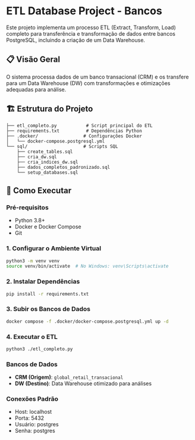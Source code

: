 # ETL Database Project - Bancos

Este projeto implementa um processo ETL (Extract, Transform, Load) completo para transferência e transformação de dados entre bancos PostgreSQL, incluindo a criação de um Data Warehouse.

## 📋 Visão Geral

O sistema processa dados de um banco transacional (CRM) e os transfere para um Data Warehouse (DW) com transformações e otimizações adequadas para análise.

## 🏗️ Estrutura do Projeto

```text
├── etl_completo.py           # Script principal do ETL
├── requirements.txt          # Dependências Python
├── .docker/                 # Configurações Docker
│   └── docker-compose.postgresql.yml
└── sql/                     # Scripts SQL
    ├── create_tables.sql
    ├── cria_dw.sql
    ├── cria_indices_dw.sql
    ├── dados_completos_padronizado.sql
    └── setup_databases.sql
```

## 🚀 Como Executar

### Pré-requisitos

- Python 3.8+
- Docker e Docker Compose
- Git

### 1. Configurar o Ambiente Virtual

```bash
python3 -m venv venv
source venv/bin/activate  # No Windows: venv\Scripts\activate
```

### 2. Instalar Dependências

```bash
pip install -r requirements.txt
```

### 3. Subir os Bancos de Dados

```bash
docker compose -f .docker/docker-compose.postgresql.yml up -d
```

### 4. Executar o ETL

```bash
python3 ./etl_completo.py
```

### Bancos de Dados

- **CRM (Origem)**: `global_retail_transacional`
- **DW (Destino)**: Data Warehouse otimizado para análises

### Conexões Padrão

- Host: localhost
- Porta: 5432
- Usuário: postgres
- Senha: postgres
